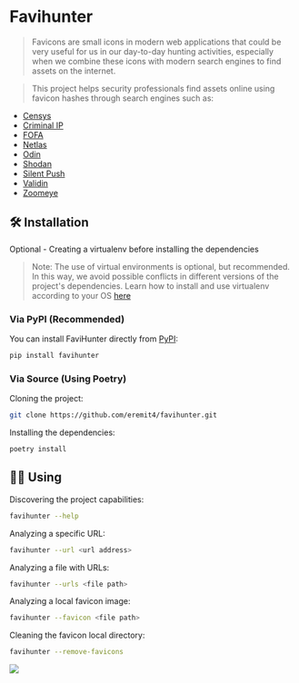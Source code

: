 # Favihunter

> Favicons are small icons in modern web applications that could be very useful for us in our day-to-day hunting activities, especially when we combine these icons with modern search engines to find assets on the internet.

> This project helps security professionals find assets online using favicon hashes through search engines such as:
- [Censys](https://search.censys.io/)
- [Criminal IP](https://www.criminalip.io/) 
- [FOFA](https://en.fofa.info/)
- [Netlas](https://app.netlas.io)
- [Odin](https://search.odin.io/)
- [Shodan](https://www.shodan.io) 
- [Silent Push](https://explore.silentpush.com) 
- [Validin](https://app.validin.com)
- [Zoomeye](https://www.zoomeye.hk)

## 🛠️  Installation

Optional - Creating a virtualenv before installing the dependencies
> Note: The use of virtual environments is optional, but recommended. In this way, we avoid possible conflicts in different versions of the project's dependencies.
> Learn how to install and use virtualenv according to your OS [here](https://virtualenv.pypa.io/en/latest/)

### Via PyPI (Recommended)

You can install FaviHunter directly from [PyPI](https://pypi.org/project/favihunter/):

```bash
pip install favihunter
```

### Via Source (Using Poetry)

Cloning the project:
```bash
git clone https://github.com/eremit4/favihunter.git
```

Installing the dependencies:
```bash
poetry install
```

## 🕵️‍♂️ Using

Discovering the project capabilities:
```bash
favihunter --help
```

Analyzing a specific URL:
```bash
favihunter --url <url address>
```

Analyzing a file with URLs:
```bash
favihunter --urls <file path>
```

Analyzing a local favicon image:
```bash
favihunter --favicon <file path>
```

Cleaning the favicon local directory:
```bash
favihunter --remove-favicons
```

![](logo/favihunter.gif)
